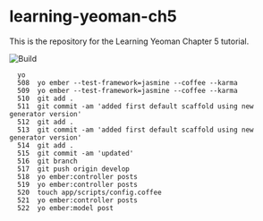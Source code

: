 learning-yeoman-ch5
===================

This is the repository for the Learning Yeoman Chapter 5 tutorial.


![Build](https://travis-ci.org/jonniespratley/learning-yeoman-ch5.png)

```
  yo
  508  yo ember --test-framework=jasmine --coffee --karma
  509  yo ember --test-framework=jasmine --coffee --karma
  510  git add .
  511  git commit -am 'added first default scaffold using new generator version'
  512  git add .
  513  git commit -am 'added first default scaffold using new generator version'
  514  git add .
  515  git commit -am 'updated'
  516  git branch
  517  git push origin develop
  518  yo ember:controller posts
  519  yo ember:controller posts
  520  touch app/scripts/config.coffee
  521  yo ember:controller posts
  522  yo ember:model post
```